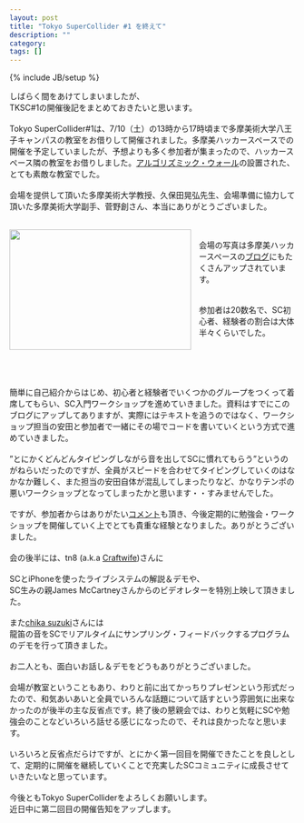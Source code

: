 ```yaml
---
layout: post
title: "Tokyo SuperCollider #1 を終えて"
description: ""
category: 
tags: []
---
```

{% include JB/setup %}

しばらく間をあけてしまいましたが、<br />TKSC#1の開催後記をまとめておきたいと思います。<br /><br />Tokyo SuperCollider#1は、7/10（土）の13時から17時頃まで多摩美術大学八王子キャンパスの教室をお借りして開催されました。多摩美ハッカースペースでの開催を予定していましたが、予想よりも多く参加者が集まったので、ハッカースペース隣の教室をお借りしました。<a href="http://corpora.hu/hu/wp-content/uploads/2008/07/press_kit/algorithmic_wall/">アルゴリズミック・ウォール</a>の設置された、とても素敵な教室でした。<br /><br />会場を提供して頂いた多摩美術大学教授、久保田晃弘先生、会場準備に協力して頂いた多摩美術大学副手、菅野創さん、本当にありがとうございました。<br /><br /><div class="separator" style="clear: both; text-align: center;"></div><div class="separator" style="clear: both; text-align: center;"><a href="http://2.bp.blogspot.com/_U4BOPjrie10/TEmIiF5ag1I/AAAAAAAAABw/6vLKPCRFnXE/s1600/IMG_0776.JPG" imageanchor="1" style="clear: left; float: left; margin-bottom: 1em; margin-right: 1em;"><img border="0" height="212" src="http://2.bp.blogspot.com/_U4BOPjrie10/TEmIiF5ag1I/AAAAAAAAABw/6vLKPCRFnXE/s320/IMG_0776.JPG" width="320" /></a></div><br />会場の写真は多摩美ハッカースペースの<a href="http://dp.idd.tamabi.ac.jp/hackerspace/?p=443">ブログ</a>にもたくさんアップされています。<br /><br /><br />参加者は20数名で、SC初心者、経験者の割合は大体半々くらいでした。<br /><br /><br /><br /><br /><br />簡単に自己紹介からはじめ、初心者と経験者でいくつかのグループをつくって着席してもらい、SC入門ワークショップを進めていきました。資料はすでにこのブログにアップしてありますが、実際にはテキストを追うのではなく、ワークショップ担当の安田と参加者で一緒にその場でコードを書いていくという方式で進めていきました。<br /><br />”とにかくどんどんタイピングしながら音を出してSCに慣れてもらう”というのがねらいだったのですが、全員がスピードを合わせてタイピングしていくのはなかなか難しく、また担当の安田自体が混乱してしまったりなど、かなりテンポの悪いワークショップとなってしまったかと思います・・すみませんでした。<br /><br />ですが、参加者からはありがたい<a href="http://twitter.com/ksyJp/status/18195068517">コメント</a>も頂き、今後定期的に勉強会・ワークショップを開催していく上でとても貴重な経験となりました。ありがとうございました。<br /><br />会の後半には、tn8 (a.k.a <a href="http://www.craftwife.com/">Craftwife</a>)さんに<br /><br />SCとiPhoneを使ったライブシステムの解説＆デモや、<br />SC生みの親James McCartneyさんからのビデオレターを特別上映して頂きました。<br /><br />また<a href="http://blog.noanoa.asia/">chika suzuki</a>さんには<br />龍笛の音をSCでリアルタイムにサンプリング・フィードバックするプログラムのデモを行って頂きました。<br /><br />お二人とも、面白いお話し＆デモをどうもありがとうございました。<br /><br />会場が教室ということもあり、わりと前に出てかっちりプレゼンという形式だったので、和気あいあいと全員でいろんな話題について話すという雰囲気に出来なかったのが後半の主な反省点です。終了後の懇親会では、わりと気軽にSCや勉強会のことなどいろいろ話せる感じになったので、それは良かったなと思います。<br /><br />いろいろと反省点だらけですが、とにかく第一回目を開催できたことを良しとして、定期的に開催を継続していくことで充実したSCコミュニティに成長させていきたいなと思っています。<br /><br />今後ともTokyo SuperColliderをよろしくお願いします。<br />近日中に第二回目の開催告知をアップします。
